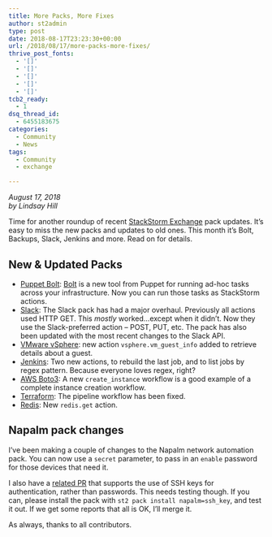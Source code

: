 ```yaml
---
title: More Packs, More Fixes
author: st2admin
type: post
date: 2018-08-17T23:23:30+00:00
url: /2018/08/17/more-packs-more-fixes/
thrive_post_fonts:
  - '[]'
  - '[]'
  - '[]'
  - '[]'
  - '[]'
tcb2_ready:
  - 1
dsq_thread_id:
  - 6455183675
categories:
  - Community
  - News
tags:
  - Community
  - exchange

---
```

_August 17, 2018_  
_by Lindsay Hill_

Time for another roundup of recent [StackStorm Exchange][1] pack updates. It&#8217;s easy to miss the new packs and updates to old ones. This month it&#8217;s Bolt, Backups, Slack, Jenkins and more. Read on for details.

<!--more-->

## New & Updated Packs

  * [Puppet Bolt][2]: [Bolt][3] is a new tool from Puppet for running ad-hoc tasks across your infrastructure. Now you can run those tasks as StackStorm actions.
  * [Slack][4]: The Slack pack has had a major overhaul. Previously all actions used HTTP GET. This _mostly_ worked&#8230;except when it didn&#8217;t. Now they use the Slack-preferred action &#8211; POST, PUT, etc. The pack has also been updated with the most recent changes to the Slack API.
  * [VMware vSphere][5]: new action `vsphere.vm_guest_info` added to retrieve details about a guest.
  * [Jenkins][6]: Two new actions, to rebuild the last job, and to list jobs by regex pattern. Because everyone loves regex, right?
  * [AWS Boto3][7]: A new `create_instance` workflow is a good example of a complete instance creation workflow.
  * [Terraform][8]: The pipeline workflow has been fixed.
  * [Redis][9]: New `redis.get` action.

## Napalm pack changes

I&#8217;ve been making a couple of changes to the Napalm network automation pack. You can now use a `secret` parameter, to pass in an `enable` password for those devices that need it.

I also have a [related PR][10] that supports the use of SSH keys for authentication, rather than passwords. This needs testing though. If you can, please install the pack with `st2 pack install napalm=ssh_key`, and test it out. If we get some reports that all is OK, I&#8217;ll merge it.

As always, thanks to all contributors.

 [1]: https://exchange.stackstorm.org/
 [2]: https://github.com/StackStorm-Exchange/stackstorm-bolt
 [3]: https://puppet.com/products/puppet-bolt
 [4]: https://github.com/StackStorm-Exchange/stackstorm-slack
 [5]: https://github.com/StackStorm-Exchange/stackstorm-vsphere
 [6]: https://github.com/StackStorm-Exchange/stackstorm-jenkins
 [7]: https://github.com/StackStorm-Exchange/stackstorm-aws_boto3
 [8]: https://github.com/StackStorm-Exchange/stackstorm-terraform
 [9]: https://github.com/StackStorm-Exchange/stackstorm-redis
 [10]: https://github.com/StackStorm-Exchange/stackstorm-napalm/pull/51